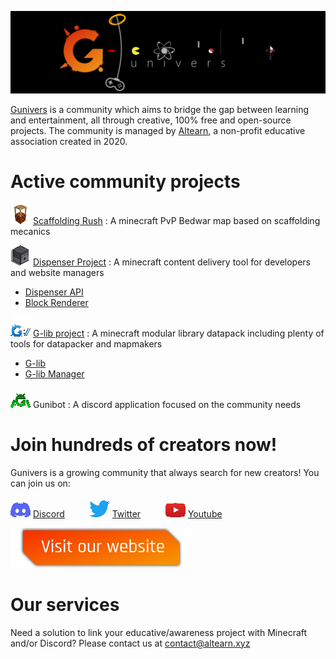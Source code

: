 ![](img/banner.png)

 [Gunivers](https://gunivers.net) is a community which aims to bridge the gap between learning and entertainment, all through creative, 100% free and open-source projects. The community is managed by [Altearn](https://altearn.xyz), a non-profit educative association created in 2020.

# Active community projects

![](img/Scaff32x.png) [Scaffolding Rush](https://github.com/Gunivers/Scaffolding-Rush) : A minecraft PvP Bedwar map based on scaffolding mecanics

![](img/Dispenser32x.png) [Dispenser Project](https://github.com/theogiraudet/Dispenser-API) : A minecraft content delivery tool for developers and website managers
  - [Dispenser API](https://github.com/theogiraudet/Dispenser-API)
  - [Block Renderer](https://github.com/theogiraudet/Minecraft-Block-Renderer)

![](img/Glib32x.png) [G-lib project](https://github.com/Gunivers/Glib) : A minecraft modular library datapack including plenty of tools for datapacker and mapmakers
  - [G-lib](https://github.com/Gunivers/Glib)
  - [G-lib Manager](https://github.com/Gunivers/Glib-Manager)

![](img/Gunibot32x.png) Gunibot : A discord application focused on the community needs

# Join hundreds of creators now!
Gunivers is a growing community that always search for new creators! You can join us on:

![](img/Discord32x.png) [Discord](https://discord.gg/E8qq6tN) ![](img/Spacer.png) ![](img/Twitter32x.png) [Twitter](https://twitter.com/Gunivers_) ![](img/Spacer.png) ![](img/Youtube32x.png) [Youtube](https://www.youtube.com/c/Gunivers)

[![](img/Visit.png)](https://gunivers.net)

# Our services

Need a solution to link your educative/awareness project with Minecraft and/or Discord? Please contact us at contact@altearn.xyz
